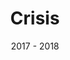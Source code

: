 ---
title: "Crisis"
local_redirect: false
redirect_url: 'https://github.com/tarnvirgrewal/Crisis'
text_color: '#ffffff'
professional: false
project_type: "app"
tile_cover_uri : "/assets/images/projects/crisis/crisis.png"
date: "2017 - 2018"
---